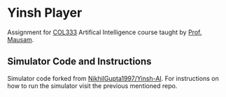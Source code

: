 # Yinsh Player
Assignment for [COL333](http://www.cse.iitd.ac.in/~mausam/courses/col333/autumn2018/) Artifical Intelligence course taught by [Prof. Mausam](http://www.cse.iitd.ernet.in/~mausam/). 

## Simulator Code and Instructions
Simulator code forked from [NikhilGupta1997/Yinsh-AI](https://github.com/NikhilGupta1997/Yinsh-AI). For instructions on how to run the simulator visit the previous mentioned repo.
